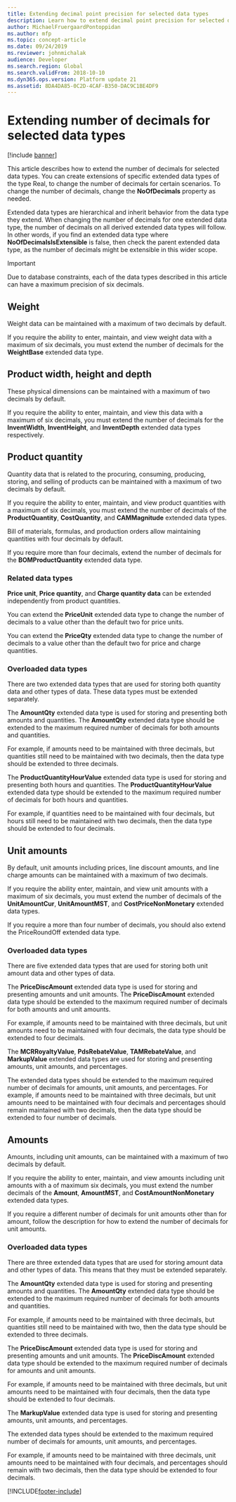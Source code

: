 ```yaml
---
title: Extending decimal point precision for selected data types
description: Learn how to extend decimal point precision for selected data types, including overviews on data types for weight, width, height, and depth.
author: MichaelFruergaardPontoppidan
ms.author: mfp
ms.topic: concept-article
ms.date: 09/24/2019
ms.reviewer: johnmichalak
audience: Developer
ms.search.region: Global
ms.search.validFrom: 2018-10-10
ms.dyn365.ops.version: Platform update 21
ms.assetid: 8DA4DA85-0C2D-4CAF-B350-DAC9C1BE4DF9
---
```


# Extending number of decimals for selected data types

[!include [banner](../includes/banner.md)]

This article describes how to extend the number of decimals for selected data types. You can create extensions of specific extended data types of the type Real, to change the number of decimals for certain scenarios. To change the number of decimals, change the **NoOfDecimals** property as needed.

Extended data types are hierarchical and inherit behavior from the data type they extend. When changing the number of decimals for one extended data type, the number of decimals on all derived extended data types will follow. In other words, if you find an extended data type where **NoOfDecimalsIsExtensible** is false, then check the parent extended data type, as the number of decimals might be extensible in this wider scope.

> [!IMPORTANT]
> Due to database constraints, each of the data types described in this article can have a maximum precision of six decimals.

## Weight

Weight data can be maintained with a maximum of two decimals by default.

If you require the ability to enter, maintain, and view weight data with a maximum of six decimals, you must extend the number of decimals for the **WeightBase** extended data type.

## Product width, height and depth

These physical dimensions can be maintained with a maximum of two decimals by default.

If you require the ability to enter, maintain, and view this data with a maximum of six decimals, you must extend the number of decimals for the **InventWidth**, **InventHeight**, and **InventDepth** extended data types respectively.

## Product quantity

Quantity data that is related to the procuring, consuming, producing, storing, and selling of products can be maintained with a maximum of two decimals by default.

If you require the ability to enter, maintain, and view product quantities with a maximum of six decimals, you must extend the number of decimals of the **ProductQuantity**, **CostQuantity**, and **CAMMagnitude** extended data types.

Bill of materials, formulas, and production orders allow maintaining quantities with four decimals by default.

If you require more than four decimals, extend the number of decimals for the **BOMProductQuantity** extended data type.

### Related data types

**Price unit**, **Price quantity**, and **Charge quantity data** can be extended independently from product quantities.

You can extend the **PriceUnit** extended data type to change the number of decimals to a value other than the default two for price units.

You can extend the **PriceQty** extended data type to change the number of decimals to a value other than the default two for price and charge quantities.

### Overloaded data types

There are two extended data types that are used for storing both quantity data and other types of data. These data types must be extended separately.

The **AmountQty** extended data type is used for storing and presenting both amounts and quantities. The **AmountQty** extended data type should be extended to the maximum required number of decimals for both amounts and quantities.

For example, if amounts need to be maintained with three decimals, but quantities still need to be maintained with two decimals, then the data type should be extended to three decimals.

The **ProductQuantityHourValue** extended data type is used for storing and presenting both hours and quantities. The **ProductQuantityHourValue** extended data type should be extended to the maximum required number of decimals for both hours and quantities.

For example, if quantities need to be maintained with four decimals, but hours still need to be maintained with two decimals, then the data type should be extended to four decimals.

## Unit amounts

By default, unit amounts including prices, line discount amounts, and line charge amounts can be maintained with a maximum of two decimals.

If you require the ability enter, maintain, and view unit amounts with a maximum of six decimals, you must extend the number of decimals of the **UnitAmountCur**, **UnitAmountMST**, and **CostPriceNonMonetary** extended data types.

If you require a more than four number of decimals, you should also extend the PriceRoundOff extended data type.

### Overloaded data types

There are five extended data types that are used for storing both unit amount data and other types of data.

The **PriceDiscAmount** extended data type is used for storing and presenting amounts and unit amounts. The **PriceDiscAmount** extended data type should be extended to the maximum required number of decimals for both amounts and unit amounts.

For example, if amounts need to be maintained with three decimals, but unit amounts need to be maintained with four decimals, the data type should be extended to four decimals.

The **MCRRoyaltyValue**, **PdsRebateValue**, **TAMRebateValue**, and **MarkupValue** extended data types are used for storing and presenting amounts, unit amounts, and percentages.

The extended data types should be extended to the maximum required number of decimals for amounts, unit amounts, and percentages. For example, if amounts need to be maintained with three decimals, but unit amounts need to be maintained with four decimals and percentages should remain maintained with two decimals, then the data type should be extended to four number of decimals.

## Amounts

Amounts, including unit amounts, can be maintained with a maximum of two decimals by default.

If you require the ability to enter, maintain, and view amounts including unit amounts with a of maximum six decimals, you must extend the number decimals of the **Amount**, **AmountMST**, and **CostAmountNonMonetary** extended data types.

If you require a different number of decimals for unit amounts other than for amount, follow the description for how to extend the number of decimals for unit amounts.

### Overloaded data types

There are three extended data types that are used for storing amount data and other types of data. This means that they must be extended separately.

The **AmountQty** extended data type is used for storing and presenting amounts and quantities. The **AmountQty** extended data type should be extended to the maximum required number of decimals for both amounts and quantities.

For example, if amounts need to be maintained with three decimals, but quantities still need to be maintained with two, then the data type should be extended to three decimals.

The **PriceDiscAmount** extended data type is used for storing and presenting amounts and unit amounts. The **PriceDiscAmount** extended data type should be extended to the maximum required number of decimals for amounts and unit amounts.

For example, if amounts need to be maintained with three decimals, but unit amounts need to be maintained with four decimals, then the data type should be extended to four decimals.

The **MarkupValue** extended data type is used for storing and presenting amounts, unit amounts, and percentages.

The extended data types should be extended to the maximum required number of decimals for amounts, unit amounts, and percentages.

For example, if amounts need to be maintained with three decimals, unit amounts need to be maintained with four decimals, and percentages should remain with two decimals, then the data type should be extended to four decimals.


[!INCLUDE[footer-include](../../../includes/footer-banner.md)]
